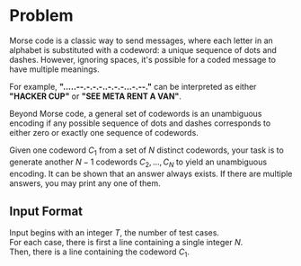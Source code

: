 # Problem

Morse code is a classic way to send messages, where each letter in an alphabet is substituted with a codeword: a unique sequence of dots and dashes. However, ignoring spaces, it's possible for a coded message to have multiple meanings.

For example, **".....--.-.-.-..-.-.-...-.--."** can be interpreted as either **"HACKER CUP"** or **"SEE META RENT A VAN"**.

Beyond Morse code, a general set of codewords is an unambiguous encoding if any possible sequence of dots and dashes corresponds to either zero or exactly one sequence of codewords.

Given one codeword $C_1$​ from a set of $N$ distinct codewords, your task is to generate another $N - 1$ codewords $C_2, \dots,C_N$ to yield an unambiguous encoding. It can be shown that an answer always exists. If there are multiple answers, you may print any one of them.

## Input Format

Input begins with an integer $T$, the number of test cases.  
For each case, there is first a line containing a single integer $N$.  
Then, there is a line containing the codeword $C_1$​.

